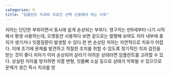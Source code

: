 ```yaml
---
categories: h
title: "임플란트 치과와 의료진 선택 신중해야 하는 이유"
---
```

치아는 단단한 부위이면서 동시에 쉽게 손상되는 부위다. 영구치는 만6세부터 나기 시작해서 평생 사용하는데, 오랫동안 사용하다 보면 겉으로는 멀쩡해 보여도 치아 내부에 충치가 생기거나 잇몸질환이 발생할 수 있다.한 번 손상된 치아는 자연적으로 치유가 어렵다. 이에 조기에 문제를 발견하고 적절한 조치를 취할 수 있도록 정기적인 치과 검진을 받는 것이 좋다.치아가 이미 손상되어 살리기 어려운 상태라면 임플란트를 고려할 수 있다. 상실된 치아를 방치하면 치열 변형, 잇몸뼈 소실 등으로 상태가 악화될 수 있으므로 문제가 생긴 즉시 치과를 방
